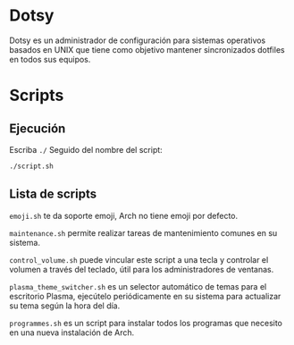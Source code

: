 # Dotsy
Dotsy es un administrador de configuración para sistemas operativos basados en UNIX que tiene como objetivo mantener sincronizados dotfiles en todos sus equipos. 

# Scripts

## Ejecución
Escriba `./` Seguido del nombre del script:
```bash
./script.sh
```
## Lista de scripts
`emoji.sh` te da soporte emoji, Arch no tiene emoji por defecto.

`maintenance.sh` permite realizar tareas de mantenimiento comunes en su sistema.

`control_volume.sh` puede vincular este script a una tecla y controlar el volumen a través del teclado, útil para los administradores de ventanas.

`plasma_theme_switcher.sh` es un selector automático de temas para el escritorio Plasma, ejecútelo periódicamente en su sistema para actualizar su tema según la hora del día.

`programmes.sh` es un script para instalar todos los programas que necesito en una nueva instalación de Arch. 

